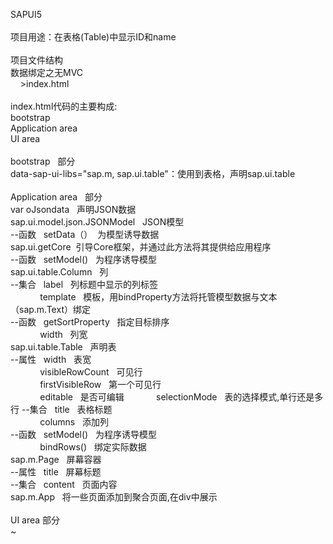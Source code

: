 SAPUI5</br>
</br>
项目用途：在表格(Table)中显示ID和name</br>
</br>
项目文件结构 </br>
数据绑定之无MVC</br>
&nbsp; &nbsp; >index.html </br>
</br>
index.html代码的主要构成:</br>
bootstrap</br>
Application area </br>
UI area</br>
</br>
bootstrap &nbsp; 部分</br>
data-sap-ui-libs="sap.m, sap.ui.table"：使用到表格，声明sap.ui.table</br>
</br>
Application area &nbsp; 部分</br>
var oJsondata &nbsp; 声明JSON数据</br>
sap.ui.model.json.JSONModel &nbsp; JSON模型</br>
--函数 &nbsp; setData（）&nbsp; 为模型诱导数据</br>
sap.ui.getCore &nbsp;引导Core框架，并通过此方法将其提供给应用程序</br>
--函数 &nbsp; setModel() &nbsp; 为程序诱导模型</br>
sap.ui.table.Column &nbsp; 列</br>
--集合 &nbsp; label &nbsp; 列标题中显示的列标签</br>
 &nbsp; &nbsp; &nbsp; &nbsp; &nbsp; &nbsp; template &nbsp; 模板，用bindProperty方法将托管模型数据与文本（sap.m.Text）绑定</br>
--函数 &nbsp; getSortProperty &nbsp; 指定目标排序</br>
&nbsp; &nbsp; &nbsp; &nbsp; &nbsp; &nbsp; width &nbsp; 列宽</br>
sap.ui.table.Table &nbsp; 声明表</br>
--属性 &nbsp; width &nbsp; 表宽</br>
&nbsp; &nbsp; &nbsp; &nbsp; &nbsp; &nbsp; visibleRowCount &nbsp; 可见行 </br>
&nbsp; &nbsp; &nbsp; &nbsp; &nbsp; &nbsp; firstVisibleRow &nbsp; 第一个可见行</br>
&nbsp; &nbsp; &nbsp; &nbsp; &nbsp; &nbsp; editable &nbsp; 是否可编辑
&nbsp; &nbsp; &nbsp; &nbsp; &nbsp; &nbsp; selectionMode &nbsp; 表的选择模式,单行还是多行
--集合 &nbsp; title &nbsp; 表格标题</br>
&nbsp; &nbsp; &nbsp; &nbsp; &nbsp; &nbsp; columns &nbsp; 添加列</br>
--函数 &nbsp; setModel() &nbsp; 为程序诱导模型</br>
&nbsp; &nbsp; &nbsp; &nbsp; &nbsp; &nbsp; bindRows() &nbsp; 绑定实际数据</br>
sap.m.Page &nbsp; 屏幕容器</br>
--属性 &nbsp; title &nbsp; 屏幕标题</br>
--集合 &nbsp; content &nbsp; 页面内容</br>
sap.m.App &nbsp; 将一些页面添加到聚合页面,在div中展示</br>
</br>
UI area 部分</br>
~
